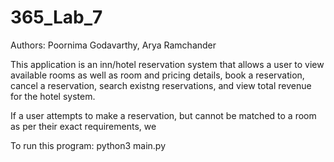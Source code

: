 # 365_Lab_7

Authors: Poornima Godavarthy, Arya Ramchander

This application is an inn/hotel reservation system that allows a user to view available rooms as well as room and pricing details, book a reservation, cancel a reservation, search existng reservations, and view total revenue for the hotel system. 

If a user attempts to make a reservation, but cannot be matched to a room as per their exact requirements, we 


To run this program: python3 main.py